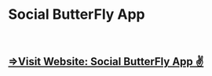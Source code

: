 <h1>Social ButterFly App</h1>

<br>
<h2><a href="https://social-butter-fly-app.vercel.app/" target="_blank">=>Visit Website: Social ButterFly App ✌️</a></h2>
<br>
